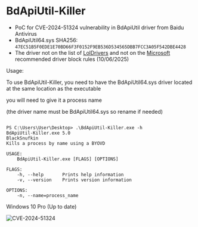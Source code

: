 # BdApiUtil-Killer
- PoC for CVE-2024-51324 vulnerability in BdApiUtil driver from Baidu Antivirus
- BdApiUtil64.sys SHA256: `47EC51B5F0EDE1E70BD66F3F0152F9EB536D534565DBB7FCC3A05F542DBE4428`
- The driver not on the list of [LolDrivers](https://www.loldrivers.io/) and not on the [Microsoft](https://learn.microsoft.com/en-us/windows/security/application-security/application-control/windows-defender-application-control/design/microsoft-recommended-driver-block-rules) recommended driver block rules (10/06/2025)


Usage:

To use BdApiUtil-Killer, you need to have the BdApiUtil64.sys driver located at the same location as the executable

you will need to give it a process name

(the driver name must be BdApiUtil64.sys so rename if needed)

```text

PS C:\Users\User\Desktop> .\BdApiUtil-Killer.exe -h
BdApiUtil-Killer.exe 5.0
BlackSnufkin
Kills a process by name using a BYOVD

USAGE:
    BdApiUtil-Killer.exe [FLAGS] [OPTIONS]

FLAGS:
    -h, --help       Prints help information
    -v, --version    Prints version information

OPTIONS:
    -n, --name=process_name
```


Windows 10 Pro (Up to date)

![CVE-2024-51324](https://github.com/user-attachments/assets/e14b806b-eff4-4ef7-a34b-14abf9b86f86)


